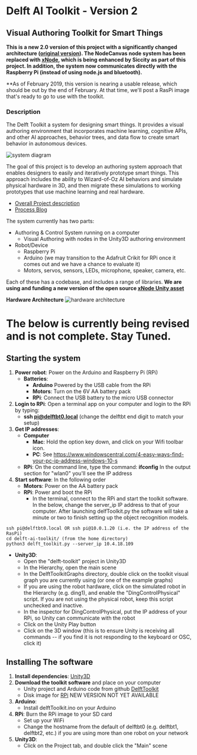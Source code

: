 # Delft AI Toolkit - Version 2
## Visual Authoring Toolkit for Smart Things

**This is a new 2.0 version of this project with a significantly changed architecture ([original version](https://github.com/pvanallen/delft-toolkit)). The NodeCanvas node system has been replaced with [xNode](https://github.com/Siccity/xNode), which is being enhanced by Siccity as part of this project. In addition, the system now communicates directly with the Raspberry Pi (instead of using node.js and bluetooth).**

**As of February 2019, this version is nearing a usable release, which should be out by the end of February. At that time, we'll post a RasPi image that's ready to go to use with the toolkit.

### Description

The Delft Toolkit a system for designing smart things. It provides a visual authoring environment that incorporates machine learning, cognitive APIs, and other AI approaches, behavior trees, and data flow to create smart behavior in autonomous devices.

![system diagram](https://i0.wp.com/www.philvanallen.com/wp-content/uploads/2018/01/Pasted_Image_1_16_18__3_50_PM.jpg?resize=640%2C350)

The goal of this project is to develop an authoring system approach that enables designers to easily and iteratively prototype smart things. This approach includes the ability to Wizard-of-Oz AI behaviors and simulate physical hardware in 3D, and then migrate these simulations to working prototypes that use machine learning and real hardware.

* [Overall Project description](http://www.philvanallen.com/portfolio/delft-ai-toolkit/)
* [Process Blog](http://ai-toolkit.tumblr.com)

The system currently has two parts:
* Authoring & Control System running on a computer
  * Visual Authoring with nodes in the Unity3D authoring environment
* Robot/Device
  * Raspberry Pi
  * Arduino (we may transition to the Adafruit Crikit for RPi once it comes out and we have a chance to evaluate it)
  * Motors, servos, sensors, LEDs, microphone, speaker, camera, etc.

Each of these has a codebase, and includes a range of libraries. **We are using and funding a new version of the open source [xNode Unity asset](https://github.com/Siccity/xNode)**

**Hardware Architecture**
![hardware architecture](http://www.philvanallen.com/wp-content/uploads/2018/01/toolkit-architecture-diagram.jpg?resize=640%2C350)

# The below is currently being revised and is not complete. Stay Tuned.

## Starting the system
1. **Power robot**: Power on the Arduino and Raspberry Pi (RPi)
   * **Batteries**:
     * **Arduino** Powered by the USB cable from the RPi
     * **Motors**: Turn on the 6V AA battery pack
     * **RPi**: Connect the USB battery to the micro USB connector
1. **Login to RPi**: Open a terminal app on your computer and login to the RPi by typing:
   * **ssh pi@delftbt0.local** (change the delftbt end digit to match your setup)
1. **Get IP addresses**:
   * **Computer**
     * **Mac**: Hold the option key down, and click on your Wifi toolbar icon.
     * **PC**: See https://www.windowscentral.com/4-easy-ways-find-your-pc-ip-address-windows-10-s
   * **RPi**: On the command line, type the command: **ifconfig** In the output section for "wlan0" you'll see the IP address
1. **Start software**: In the following order
   * **Motors**: Power on the AA battery pack
   * **RPi**: Power and boot the RPi
     *  In the terminal, connect to the RPi and start the toolkit software. In the below, change the server_ip IP address to that of your computer. After launching delfToolkit.py the software will take a minute or two to finish setting up the object recognition models.
```
ssh pi@delftbt0.local OR ssh pi@10.0.1.20 (i.e. the IP address of the RasPi)
cd delft-ai-toolkit/ (from the home directory)
python3 delft_toolkit.py --server_ip 10.4.18.109
```
   * **Unity3D**:
     * Open the "delft-toolkit" project in Unity3D
     * In the Hierarchy, open the main scene
     * In the DelftToolkitGraphs directory, double click on the toolkit visual graph you are currently using (or one of the example graphs)
     * If you are using the robot hardware, click on the simulated robot in the Hierarchy (e.g. ding1), and enable the "DingControlPhysical" script. If you are not using the physical robot, keep this script unchecked and inactive.
     * In the inspector for DingControlPhysical, put the IP address of your RPi, so Unity can communicate with the robot
     * Click on the Unity Play button
     * Click on the 3D window (this is to ensure Unity is receiving all commands -- if you find it is not responding to the keyboard or OSC, click it)

## Installing The software

1. **Install dependencies**: [Unity3D](https://store.unity.com)
1. **Download the toolkit software** and place on your computer
   * Unity project and Arduino code from github [DelftToolkit](https://github.com/pvanallen/delft-toolkit-v2)
   * Disk image for [RPi]() NEW VERSION NOT YET AVAILABLE
1. **Arduino**:
   * Install delftToolkit.ino on your Arduino
1. **RPi**: Burn the RPi image to your SD card
   * Set up your WiFi
   * Change the hostname from the default of delftbt0 (e.g. delftbt1, delftbt2, etc.) if you are using more than one robot on your network
1. **Unity3D**:
   * Click on the Project tab, and double click the "Main" scene
